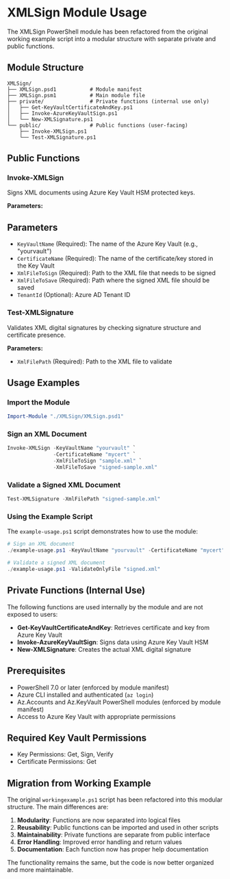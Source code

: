 # XMLSign Module Usage

The XMLSign PowerShell module has been refactored from the original working example script into a modular structure with separate private and public functions.

## Module Structure

```
XMLSign/
├── XMLSign.psd1           # Module manifest
├── XMLSign.psm1           # Main module file
├── private/               # Private functions (internal use only)
│   ├── Get-KeyVaultCertificateAndKey.ps1
│   ├── Invoke-AzureKeyVaultSign.ps1
│   └── New-XMLSignature.ps1
└── public/                # Public functions (user-facing)
    ├── Invoke-XMLSign.ps1
    └── Test-XMLSignature.ps1
```

## Public Functions

### Invoke-XMLSign
Signs XML documents using Azure Key Vault HSM protected keys.

**Parameters:**
## Parameters

- `KeyVaultName` (Required): The name of the Azure Key Vault (e.g., "yourvault")
- `CertificateName` (Required): The name of the certificate/key stored in the Key Vault  
- `XmlFileToSign` (Required): Path to the XML file that needs to be signed
- `XmlFileToSave` (Required): Path where the signed XML file should be saved
- `TenantId` (Optional): Azure AD Tenant ID

### Test-XMLSignature
Validates XML digital signatures by checking signature structure and certificate presence.

**Parameters:**
- `XmlFilePath` (Required): Path to the XML file to validate

## Usage Examples

### Import the Module
```powershell
Import-Module "./XMLSign/XMLSign.psd1"
```

### Sign an XML Document
```powershell
Invoke-XMLSign -KeyVaultName "yourvault" `
               -CertificateName "mycert" `
               -XmlFileToSign "sample.xml" `
               -XmlFileToSave "signed-sample.xml"
```

### Validate a Signed XML Document
```powershell
Test-XMLSignature -XmlFilePath "signed-sample.xml"
```

### Using the Example Script
The `example-usage.ps1` script demonstrates how to use the module:

```powershell
# Sign an XML document
./example-usage.ps1 -KeyVaultName "yourvault" -CertificateName "mycert" -XmlFileToSign "sample.xml" -XmlFileToSave "signed.xml"

# Validate a signed XML document  
./example-usage.ps1 -ValidateOnlyFile "signed.xml"
```

## Private Functions (Internal Use)

The following functions are used internally by the module and are not exposed to users:

- **Get-KeyVaultCertificateAndKey**: Retrieves certificate and key from Azure Key Vault
- **Invoke-AzureKeyVaultSign**: Signs data using Azure Key Vault HSM
- **New-XMLSignature**: Creates the actual XML digital signature

## Prerequisites

- PowerShell 7.0 or later (enforced by module manifest)
- Azure CLI installed and authenticated (`az login`)
- Az.Accounts and Az.KeyVault PowerShell modules (enforced by module manifest)
- Access to Azure Key Vault with appropriate permissions

## Required Key Vault Permissions

- Key Permissions: Get, Sign, Verify
- Certificate Permissions: Get

## Migration from Working Example

The original `workingexample.ps1` script has been refactored into this modular structure. The main differences are:

1. **Modularity**: Functions are now separated into logical files
2. **Reusability**: Public functions can be imported and used in other scripts
3. **Maintainability**: Private functions are separate from public interface
4. **Error Handling**: Improved error handling and return values
5. **Documentation**: Each function now has proper help documentation

The functionality remains the same, but the code is now better organized and more maintainable.
